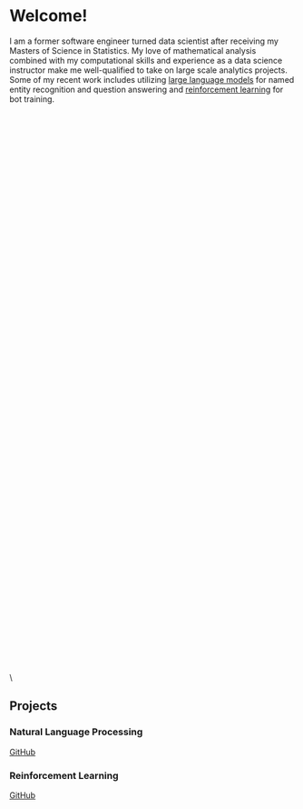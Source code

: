 # Welcome!

I am a former software engineer turned data scientist after receiving my Masters of Science in Statistics. My love of mathematical analysis combined with my computational skills and experience as a data science instructor make me well-qualified to take on large scale analytics projects. Some of my recent work includes utilizing [large language models](###natural-language-processing) for named entity recognition and question answering and [reinforcement learning](###reinforcement-learning) for bot training.

\
\
\
\
\
\
\
\
\
\
\
\
\
\
\
\
\
\
\
\
\
\
\
\
\
\
\
\
\
\
\
\
\
\
\
\
\
\
\
\
\
\
\
\
\
\
\
\
\
\
\
\
\
\
\
\
\
\
\


## Projects

### Natural Language Processing
[GitHub](https://github.com/Svangorden13/Machine-Learning-Projects)

### Reinforcement Learning
[GitHub](https://github.com/Svangorden13/Machine-Learning-Projects/blob/main/halite-bot-2.ipynb)
